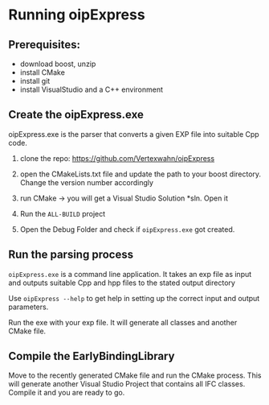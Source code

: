 # Running oipExpress 


## Prerequisites: 

- download boost, unzip
- install CMake
- install git
- install VisualStudio and a C++ environment

## Create the oipExpress.exe

oipExpress.exe is the parser that converts a given EXP file into suitable Cpp code. 

1. clone the repo: 
    https://github.com/Vertexwahn/oipExpress 

2. open the CMakeLists.txt file and update the path to your boost directory. Change the version number accordingly

3. run CMake -> you will get a Visual Studio Solution *sln. Open it

4. Run the `ALL-BUILD` project

5. Open the Debug Folder and check if `oipExpress.exe` got created. 


## Run the parsing process

`oipExpress.exe` is a command line application. It takes an exp file as input and outputs suitable Cpp and hpp files to the stated output directory

Use `oipExpress --help` to get help in setting up the correct input and output parameters. 

Run the exe with your exp file. It will generate all classes and another CMake file. 


## Compile the EarlyBindingLibrary

Move to the recently generated CMake file and run the CMake process. 
This will generate another Visual Studio Project that contains all IFC classes. 
Compile it and you are ready to go. 
